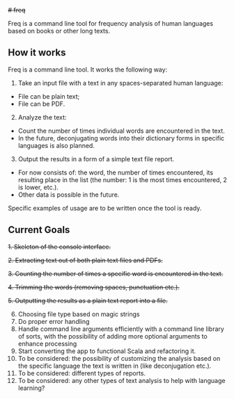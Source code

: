 ~~# freq~~

Freq is a command line tool for frequency analysis of human languages based on books or other long texts.

## How it works

Freq is a command line tool. It works the following way:

1. Take an input file with a text in any spaces-separated human language:
  - File can be plain text;
  - File can be PDF.
2. Analyze the text:
  - Count the number of times individual words are encountered in the text.
  - In the future, deconjugating words into their dictionary forms in specific languages is also planned.
3. Output the results in a form of a simple text file report.
  - For now consists of: the word, the number of times encountered, its resulting place in the list (the number: 1 is the most times encountered, 2 is lower, etc.).
  - Other data is possible in the future.

Specific examples of usage are to be written once the tool is ready.

## Current Goals

~~1. Skeleton of the console interface.~~

~~2. Extracting text out of both plain text files and PDFs.~~

~~3. Counting the number of times a specific word is encountered in the text.~~

~~4. Trimming the words (removing spaces, punctuation etc.).~~

~~5. Outputting the results as a plain text report into a file.~~


6. Choosing file type based on magic strings
7. Do proper error handling
8. Handle command line arguments efficiently with a command line library of sorts, with the possibility of adding more optional arguments to enhance processing
9. Start converting the app to functional Scala and refactoring it.
10. To be considered: the possibility of customizing the analysis based on the specific language the text is written in (like deconjugation etc.).
11. To be considered: different types of reports.
12. To be considered: any other types of text analysis to help with language learning?